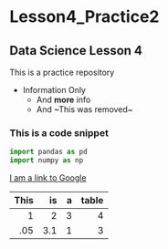 # Lesson4_Practice2
## Data Science Lesson 4
This is a practice repository

* Information Only
  * And **more** info
  * And ~This was removed~
  
### This is a code snippet
```python
import pandas as pd
import numpy as np
```
[I am a link to Google](http://www.google.com)

|This|is|a|table|
|---:|---:|---:|---:|
|1|2|3|4|
|.05|3.1|1|3|
